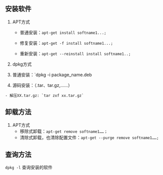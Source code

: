 

## 安装软件

1. APT方式

   - 普通安装：`apt-get install softname1...;`

   - 修复安装：`apt-get -f install softname1...;`

   - 重新安装：`apt-get --reinstall install softname1..;`

2. dpkg方式​
  1. 普通安装：`dpkg -i package_name.deb

  2. 源码安装：（.tar、tar.gz,……）

    - 解压XX.tar.gz: `tar zxf xx.tar.gz`


## 卸载方法

1. APT方式
   - 移除式卸载：`apt-get remove softname1……；`
   - 清除式卸载，也清除配置文件：`apt-get --purge remove softname1……;` 

## 查询方法

`dpkg -l` 查询安装的软件

